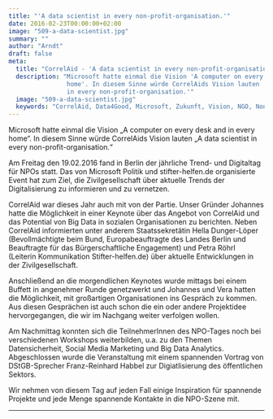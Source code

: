 ```yaml
---
title: "'A data scientist in every non-profit-organisation.'"
date: 2016-02-23T00:00:00+02:00
image: "509-a-data-scientist.jpg"
summary: ""
author: "Arndt"
draft: false
meta:
  title: "CorrelAid - 'A data scientist in every non-profit-organisation.'"
  description: "Microsoft hatte einmal die Vision 'A computer on every desk and in every
                home'. In diesem Sinne würde CorrelAids Vision lauten 'A data scientist
                in every non-profit-organisation.'"
  image: "509-a-data-scientist.jpg"
  keywords: "CorrelAid, Data4Good, Microsoft, Zukunft, Vision, NGO, Non-Profit, Data Scientist"
---
```



Microsoft hatte einmal die Vision „A computer on every desk and in every
home“. In diesem Sinne würde CorrelAids Vision lauten „A data scientist
in every non-profit-organisation.“

Am Freitag den 19.02.2016 fand in Berlin der jährliche Trend- und
Digitaltag für NPOs statt. Das von Microsoft Politik und
stifter-helfen.de organisierte Event hat zum Ziel, die Zivilgesellschaft
über aktuelle Trends der Digitalisierung zu informieren und zu
vernetzen.

CorrelAid war dieses Jahr auch mit von der Partie. Unser Gründer
Johannes hatte die Möglichkeit in einer Keynote über das Angebot von
CorrelAid und das Potential von Big Data in sozialen Organisationen zu
berichten. Neben CorrelAid informierten unter anderem Staatssekretätin
Hella Dunger-Löper (Bevollmächtigte beim Bund, Europabeauftragte des
Landes Berlin und Beauftragte für das Bürgerschaftliche Engagement) und
Petra Röhrl (Leiterin Kommunikation Stifter-helfen.de) über aktuelle
Entwicklungen in der Zivilgesellschaft.

Anschließend an die morgendlichen Keynotes wurde mittags bei einem
Buffett in angenehmer Runde genetzwerkt und Johannes und Vera hatten die
Möglichkeit, mit großartigen Organisationen ins Gespräch zu kommen. Aus
diesen Gesprächen ist auch schon die ein oder andere Projektidee
hervorgegangen, die wir im Nachgang weiter verfolgen wollen.

Am Nachmittag konnten sich die TeilnehmerInnen des NPO-Tages noch bei
verschiedenen Workshops weiterbilden, u.a. zu den Themen
Datensicherheit, Social Media Marketing und Big Data Analytics.
Abgeschlossen wurde die Veranstaltung mit einem spannenden Vortrag von
DStGB-Sprecher Franz-Reinhard Habbel zur Digiatlisierung des
öffentlichen Sektors.

Wir nehmen von diesem Tag auf jeden Fall einige Inspiration für
spannende Projekte und jede Menge spannende Kontakte in die NPO-Szene
mit.

------------------------------------------------------------------------


